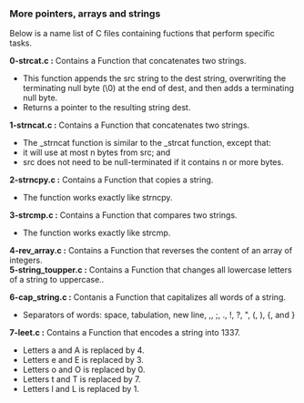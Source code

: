 ### More pointers, arrays and strings

Below is a name list of C files containing fuctions that perform specific tasks.

**0-strcat.c :** Contains a Function that concatenates two strings.  
- This function appends the src string to the dest string, overwriting the terminating null byte (\0) at the end of dest, and then adds a terminating null byte.  
- Returns a pointer to the resulting string dest.

**1-strncat.c :** Contains a Function that concatenates two strings.  
- The _strncat function is similar to the _strcat function, except that:  
- it will use at most n bytes from src; and  
- src does not need to be null-terminated if it contains n or more bytes.    

**2-strncpy.c :** Contains a Function that copies a string.  
- The function works exactly like strncpy.

**3-strcmp.c :** Contains a Function that compares two strings.  
- The function works exactly like strcmp.

**4-rev_array.c :** Contains a Function that reverses the content of an array of integers.                                     
**5-string_toupper.c :** Contains a Function that changes all lowercase letters of a string to uppercase..

**6-cap_string.c :** Contanis a Function that capitalizes all words of a string.  
- Separators of words: space, tabulation, new line, ,, ;, ., !, ?, ", (, ), {, and }

**7-leet.c :** Contains a Function that encodes a string into 1337.  
- Letters a and A is replaced by 4.
- Letters e and E is replaced by 3.  
- Letters o and O is replaced by 0.  
- Letters t and T is replaced by 7.  
- Letters l and L is replaced by 1.

